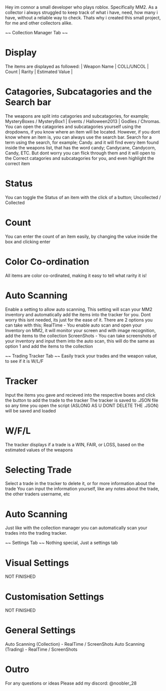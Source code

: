Hey im connor a small developer who plays roblox. Specifically MM2.
As a collector i always struggled to keep track of what i have, need, how many i have, without a reliable way to check.
Thats why i created this small project, for me and other collectors alike.

~~ Collection Manager Tab ~~
# Display
The items are displayed as followed:
| Weapon Name | COLL/UNCOL | Count | Rarity | Estimated Value |

# Catagories, Subcatagories and the Search bar
The weapons are split into catagories and subcatagories, for example; MysteryBoxes / MysteryBox1 | Events / Halloween2013 | Godlies / Chromas.
You can open the catagories and subcatagories yourself using the dropdowns, if you know where an item will be located.
However, if you dont know where an item is, you can always use the search bar. Search for a term using the search, for example; Candy.
and it will find every item found inside the weapons list, that has the word candy; Candycane, Candycorn, Candy, ETC. 
But dont worry you can flick through them and it will open to the Correct catagories and subcatagories for you, and even highlight the correct item
# Status
You can toggle the Status of an item with the click of a button; Uncollected / Collected
# Count
You can enter the count of an item easily, by changing the value inside the box and clicking enter
# Color Co-ordination
All items are color co-ordinated, making it easy to tell what rarity it is!
# Auto Scanning
Enable a setting to allow auto scanning, This setting will scan your MM2 inventory and automatically add the items into the tracker for you.
Dont worry this isnt needed, its just for the ease of it.
There are 2 options you can take with this; 
RealTime - You enable auto scan and open your Inventory on MM2, it will monitor your screen and with image recognition, add the items to the collection
ScreenShots - You can take screenshots of your inventory and input them into the auto scan, this will do the same as option 1 and add the items to the collection

~~ Trading Tracker Tab ~~
Easily track your trades and the weapon value, to see if it is W/L/F

# Tracker
Input the items you gave and recieved into the respective boxes and click the button to add the trade to the tracker
The tracker is saved to .JSON file so any time you open the script (ASLONG AS U DONT DELETE THE .JSON) will be saved and loaded
# W/F/L
The tracker displays if a trade is a WIN, FAIR, or LOSS, based on the estimated values of the weapons
# Selecting Trade
Select a trade in the tracker to delete it, or for more information about the trade
You can input the information yourself, like any notes about the trade, the other traders username, etc
# Auto Scanning
Just like with the collection manager you can automatically scan your trades into the trading tracker.

~~ Settings Tab ~~
Nothing special, Just a settings tab

# Visual Settings
NOT FINISHED
# Customisation Settings
NOT FINISHED
# General Settings
Auto Scanning (Collection) - RealTime / ScreenShots
Auto Scanning (Trading) - RealTime / ScreenShots

# Outro
For any questions or ideas Please add my discord: @noobler_28
